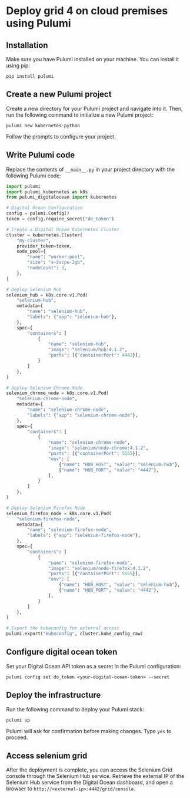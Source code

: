 # Deploy grid 4 on cloud premises using Pulumi

## Installation

Make sure you have Pulumi installed on your machine. You can install it using pip:

```commandline
pip install pulumi
```
## Create a new Pulumi project

Create a new directory for your Pulumi project and navigate into it. Then, run the following command to initialize a 
new Pulumi project:

```commandline
pulumi new kubernetes-python
```
Follow the prompts to configure your project.

## Write Pulumi code

Replace the contents of `__main__.py` in your project directory with the following Pulumi code:

```python
import pulumi
import pulumi_kubernetes as k8s
from pulumi_digitalocean import kubernetes

# Digital Ocean Configuration
config = pulumi.Config()
token = config.require_secret("do_token")

# Create a Digital Ocean Kubernetes Cluster
cluster = kubernetes.Cluster(
    "my-cluster",
    provider_token=token,
    node_pool={
        "name": "worker-pool",
        "size": "s-2vcpu-2gb",
        "nodeCount": 3,
    },
)

# Deploy Selenium Hub
selenium_hub = k8s.core.v1.Pod(
    "selenium-hub",
    metadata={
        "name": "selenium-hub",
        "labels": {"app": "selenium-hub"},
    },
    spec={
        "containers": [
            {
                "name": "selenium-hub",
                "image": "selenium/hub:4.1.2",
                "ports": [{"containerPort": 4442}],
            }
        ]
    },
)

# Deploy Selenium Chrome Node
selenium_chrome_node = k8s.core.v1.Pod(
    "selenium-chrome-node",
    metadata={
        "name": "selenium-chrome-node",
        "labels": {"app": "selenium-chrome-node"},
    },
    spec={
        "containers": [
            {
                "name": "selenium-chrome-node",
                "image": "selenium/node-chrome:4.1.2",
                "ports": [{"containerPort": 5555}],
                "env": [
                    {"name": "HUB_HOST", "value": "selenium-hub"},
                    {"name": "HUB_PORT", "value": "4442"},
                ],
            }
        ]
    },
)

# Deploy Selenium Firefox Node
selenium_firefox_node = k8s.core.v1.Pod(
    "selenium-firefox-node",
    metadata={
        "name": "selenium-firefox-node",
        "labels": {"app": "selenium-firefox-node"},
    },
    spec={
        "containers": [
            {
                "name": "selenium-firefox-node",
                "image": "selenium/node-firefox:4.1.2",
                "ports": [{"containerPort": 5555}],
                "env": [
                    {"name": "HUB_HOST", "value": "selenium-hub"},
                    {"name": "HUB_PORT", "value": "4442"},
                ],
            }
        ]
    },
)

# Export the kubeconfig for external access
pulumi.export("kubeconfig", cluster.kube_config_raw)
```

## Configure digital ocean token

Set your Digital Ocean API token as a secret in the Pulumi configuration:

```commandline
pulumi config set do_token <your-digital-ocean-token> --secret
```

## Deploy the infrastructure

Run the following command to deploy your Pulumi stack:

```commandline
pulumi up
```
Pulumi will ask for confirmation before making changes. Type `yes` to proceed.

## Access selenium grid

After the deployment is complete, you can access the Selenium Grid console through the Selenium Hub service. Retrieve the external IP of the Selenium Hub service from the Digital Ocean dashboard, and open a browser to `http://<external-ip>:4442/grid/console`.

